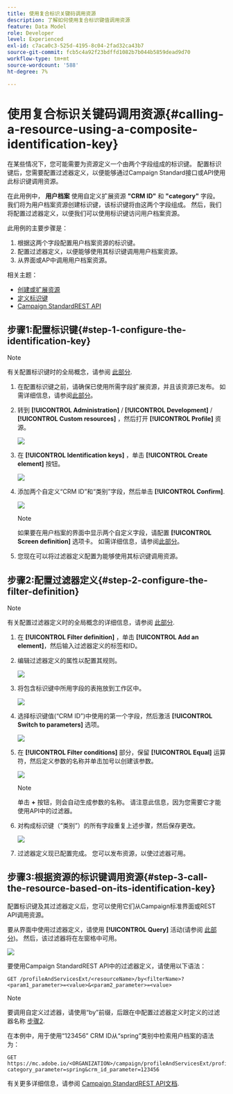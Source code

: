 ```yaml
---
title: 使用复合标识关键码调用资源
description: 了解如何使用复合标识键值调用资源
feature: Data Model
role: Developer
level: Experienced
exl-id: c7aca0c3-525d-4195-8c04-2fad32ca43b7
source-git-commit: fcb5c4a92f23bdffd1082b7b044b5859dead9d70
workflow-type: tm+mt
source-wordcount: '588'
ht-degree: 7%

---
```


# 使用复合标识关键码调用资源{#calling-a-resource-using-a-composite-identification-key}

在某些情况下，您可能需要为资源定义一个由两个字段组成的标识键。 配置标识键后，您需要配置过滤器定义，以便能够通过Campaign Standard接口或API使用此标识键调用资源。

在此用例中， **用户档案** 使用自定义扩展资源 **&quot;CRM ID&quot;** 和 **&quot;category&quot;** 字段。 我们将为用户档案资源创建标识键，该标识键将由这两个字段组成。 然后，我们将配置过滤器定义，以便我们可以使用标识键访问用户档案资源。

此用例的主要步骤是：

1. 根据这两个字段配置用户档案资源的标识键。
1. 配置过滤器定义，以便能够使用其标识键调用用户档案资源。
1. 从界面或AP中调用用户档案资源。

相关主题：

* [创建或扩展资源](../../developing/using/creating-or-extending-the-resource.md)
* [定义标识键](../../developing/using/configuring-the-resource-s-data-structure.md#defining-identification-keys)
* [Campaign StandardREST API](../../api/using/get-started-apis.md)

## 步骤1:配置标识键{#step-1-configure-the-identification-key}

>[!NOTE]
> 有关配置标识键时的全局概念，请参阅 [此部分](../../developing/using/configuring-the-resource-s-data-structure.md#defining-identification-keys).

1. 在配置标识键之前，请确保已使用所需字段扩展资源，并且该资源已发布。 如需详细信息，请参阅[此部分](../../developing/using/creating-or-extending-the-resource.md)。

1. 转到 **[!UICONTROL Administration]** / **[!UICONTROL Development]** / **[!UICONTROL Custom resources]** ，然后打开 **[!UICONTROL Profile]** 资源。

   ![](assets/uc_idkey1.png)

1. 在 **[!UICONTROL Identification keys]** ，单击 **[!UICONTROL Create element]** 按钮。

   ![](assets/uc_idkey2.png)

1. 添加两个自定义“CRM ID”和“类别”字段，然后单击 **[!UICONTROL Confirm]**.

   ![](assets/uc_idkey3.png)

   >[!NOTE]
   > 如果要在用户档案的界面中显示两个自定义字段，请配置 **[!UICONTROL Screen definition]** 选项卡。 如需详细信息，请参阅[此部分](../../developing/using/configuring-the-screen-definition.md)。

1. 您现在可以将过滤器定义配置为能够使用其标识键调用资源。

## 步骤2:配置过滤器定义{#step-2-configure-the-filter-definition}

>[!NOTE]
> 有关配置过滤器定义时的全局概念的详细信息，请参阅 [此部分](../../developing/using/configuring-filter-definition.md).

1. 在 **[!UICONTROL Filter definition]** ，单击 **[!UICONTROL Add an element]**，然后输入过滤器定义的标签和ID。

1. 编辑过滤器定义的属性以配置其规则。

   ![](assets/uc_idkey4.png)

1. 将包含标识键中所用字段的表拖放到工作区中。

   ![](assets/uc_idkey5.png)

1. 选择标识键值(“CRM ID”)中使用的第一个字段，然后激活 **[!UICONTROL Switch to parameters]** 选项。

   ![](assets/uc_idkey6.png)

1. 在 **[!UICONTROL Filter conditions]** 部分，保留 **[!UICONTROL Equal]** 运算符，然后定义参数的名称并单击加号以创建该参数。

   ![](assets/uc_idkey7.png)

   >[!NOTE]
   > 单击 **+** 按钮，则会自动生成参数的名称。 请注意此信息，因为您需要它才能使用API中的过滤器。

1. 对构成标识键（“类别”）的所有字段重复上述步骤，然后保存更改。

   ![](assets/uc_idkey8.png)

1. 过滤器定义现已配置完成。 您可以发布资源，以使过滤器可用。

## 步骤3:根据资源的标识键调用资源{#step-3-call-the-resource-based-on-its-identification-key}

配置标识键及其过滤器定义后，您可以使用它们从Campaign标准界面或REST API调用资源。

要从界面中使用过滤器定义，请使用 **[!UICONTROL Query]** 活动(请参阅 [此部分](../../automating/using/query.md))。 然后，该过滤器将在左窗格中可用。

![](assets/uc_idkey9.png)

要使用Campaign StandardREST API中的过滤器定义，请使用以下语法：

```
GET /profileAndServicesExt/<resourceName>/by<filterName>?<param1_parameter>=<value>&<param2_parameter>=<value>
```

>[!NOTE]
>要调用自定义过滤器，请使用“by”前缀，后跟在中配置过滤器定义时定义的过滤器名称 [步骤2](../../developing/using/uc-calling-resource-id-key.md#step-2-configure-the-filter-definition).

在本例中，用于使用“123456” CRM ID从“spring”类别中检索用户档案的语法为：

```
GET https://mc.adobe.io/<ORGANIZATION>/campaign/profileAndServicesExt/profile/byidentification_key?category_parameter=spring&crm_id_parameter=123456
```

有关更多详细信息，请参阅 [Campaign StandardREST API文档](../../api/using/filtering.md).
